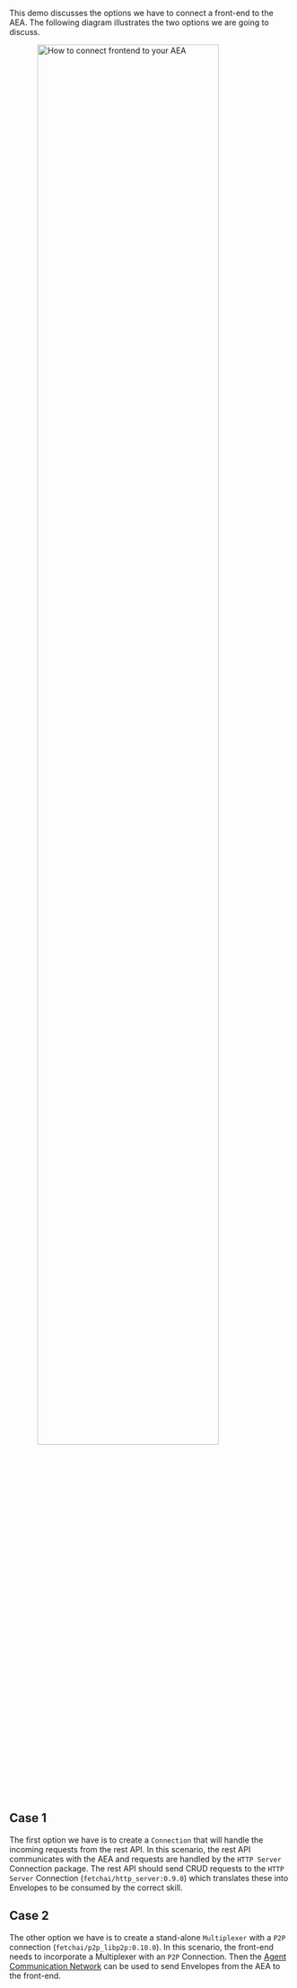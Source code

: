 This demo discusses the options we have to connect a front-end to the AEA. The following diagram illustrates the two options we are going to discuss.

<img src="../assets/http-integration.png" alt="How to connect frontend to your AEA" class="center" style="display: block; margin-left: auto; margin-right: auto;width:80%;">

## Case 1
The first option we have is to create a `Connection` that will handle the incoming requests from the rest API. In this scenario, the rest API communicates with the AEA and requests are handled by the `HTTP Server` Connection package. The rest API should send CRUD requests to the `HTTP Server` Connection (`fetchai/http_server:0.9.0`) which translates these into Envelopes to be consumed by the correct skill.

## Case 2
The other option we have is to create a stand-alone `Multiplexer` with a `P2P` connection (`fetchai/p2p_libp2p:0.10.0`). In this scenario, the front-end needs to incorporate a Multiplexer with an `P2P` Connection. Then the <a href="../acn">Agent Communication Network</a> can be used to send Envelopes from the AEA to the front-end.